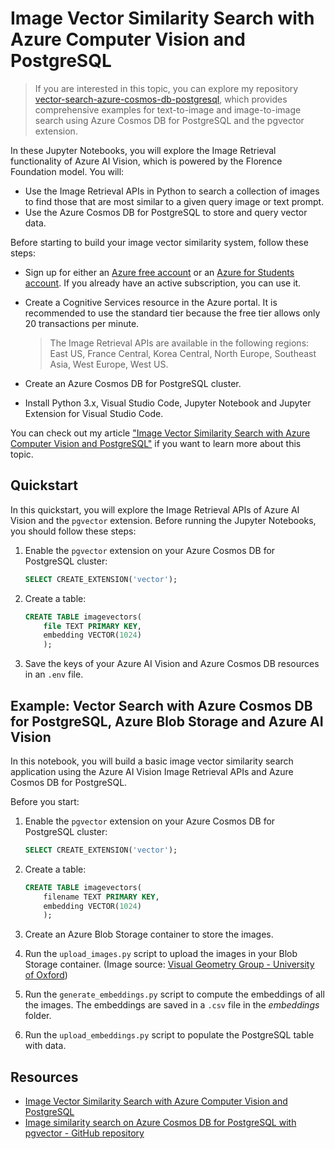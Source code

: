 # Image Vector Similarity Search with Azure Computer Vision and PostgreSQL

> If you are interested in this topic, you can explore my repository [vector-search-azure-cosmos-db-postgresql](https://github.com/sfoteini/vector-search-azure-cosmos-db-postgresql), which provides comprehensive examples for text-to-image and image-to-image search using Azure Cosmos DB for PostgreSQL and the pgvector extension.

In these Jupyter Notebooks, you will explore the Image Retrieval functionality of Azure AI Vision, which is powered by the Florence Foundation model. You will:

* Use the Image Retrieval APIs in Python to search a collection of images to find those that are most similar to a given query image or text prompt.
* Use the Azure Cosmos DB for PostgreSQL to store and query vector data.

Before starting to build your image vector similarity system, follow these steps:

* Sign up for either an [Azure free account](https://azure.microsoft.com/free/?WT.mc_id=AI-MVP-5004971) or an [Azure for Students account](https://azure.microsoft.com/free/students/?WT.mc_id=AI-MVP-5004971). If you already have an active subscription, you can use it.
* Create a Cognitive Services resource in the Azure portal. It is recommended to use the standard tier because the free tier allows only 20 transactions per minute.

    > The Image Retrieval APIs are available in the following regions: East US, France Central, Korea Central, North Europe, Southeast Asia, West Europe, West US.

* Create an Azure Cosmos DB for PostgreSQL cluster.
* Install Python 3.x, Visual Studio Code, Jupyter Notebook and Jupyter Extension for Visual Studio Code.

You can check out my article ["Image Vector Similarity Search with Azure Computer Vision and PostgreSQL"](https://sfoteini.github.io/blog/image-vector-similarity-search-with-azure-computer-vision-and-postgresql/) if you want to learn more about this topic.

## Quickstart

In this quickstart, you will explore the Image Retrieval APIs of Azure AI Vision and the `pgvector` extension. Before running the Jupyter Notebooks, you should follow these steps:

1. Enable the `pgvector` extension on your Azure Cosmos DB for PostgreSQL cluster:

    ```sql
    SELECT CREATE_EXTENSION('vector');
    ```

2. Create a table:

    ```sql
    CREATE TABLE imagevectors(
        file TEXT PRIMARY KEY,
        embedding VECTOR(1024)
        );
    ```

3. Save the keys of your Azure AI Vision and Azure Cosmos DB resources in an `.env` file.

## Example: Vector Search with Azure Cosmos DB for PostgreSQL, Azure Blob Storage and Azure AI Vision

In this notebook, you will build a basic image vector similarity search application using the Azure AI Vision Image Retrieval APIs and Azure Cosmos DB for PostgreSQL.

Before you start:

1. Enable the `pgvector` extension on your Azure Cosmos DB for PostgreSQL cluster:

    ```sql
    SELECT CREATE_EXTENSION('vector');
    ```

2. Create a table:

    ```sql
    CREATE TABLE imagevectors(
        filename TEXT PRIMARY KEY,
        embedding VECTOR(1024)
        );
    ```

3. Create an Azure Blob Storage container to store the images.

4. Run the `upload_images.py` script to upload the images in your Blob Storage container. (Image source: [Visual Geometry Group - University of Oxford](https://www.robots.ox.ac.uk/~vgg/data/paintings/))

5. Run the `generate_embeddings.py` script to compute the embeddings of all the images. The embeddings are saved in a `.csv` file in the *embeddings* folder.

6. Run the `upload_embeddings.py` script to populate the PostgreSQL table with data.

## Resources

* [Image Vector Similarity Search with Azure Computer Vision and PostgreSQL](https://sfoteini.github.io/blog/image-vector-similarity-search-with-azure-computer-vision-and-postgresql/)
* [Image similarity search on Azure Cosmos DB for PostgreSQL with pgvector - GitHub repository](https://github.com/sfoteini/vector-search-azure-cosmos-db-postgresql)